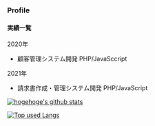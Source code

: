 ### Profile

#### 実績一覧

2020年
- 顧客管理システム開発
PHP/JavaSccript

2021年
- 請求書作成・管理システム開発
PHP/JavaScript

<!-- リポジトリステータス -->
[![hogehoge's github stats](https://github-readme-stats.vercel.app/api?username=doy597&hide=contribs&count_private=true&show_icons=true&theme=radical)](https://github.com/doy597/)

<!-- ソースコード統計 -->
[![Top used Langs](https://github-readme-stats.vercel.app/api/top-langs/?username=doy597&layout=compact&theme=radical&hide=html)](https://github.com/doy597/)

<!--
**doy597/doy597** is a ✨ _special_ ✨ repository because its `README.md` (this file) appears on your GitHub profile.

Here are some ideas to get you started:

- 🔭 I’m currently working on ...
- 🌱 I’m currently learning ...
- 👯 I’m looking to collaborate on ...
- 🤔 I’m looking for help with ...
- 💬 Ask me about ...
- 📫 How to reach me: ...
- 😄 Pronouns: ...
- ⚡ Fun fact: ...
-->

